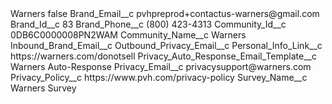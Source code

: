 <?xml version="1.0" encoding="UTF-8"?>
<CustomMetadata xmlns="http://soap.sforce.com/2006/04/metadata" xmlns:xsi="http://www.w3.org/2001/XMLSchema-instance" xmlns:xsd="http://www.w3.org/2001/XMLSchema">
    <label>Warners</label>
    <protected>false</protected>
    <values>
        <field>Brand_Email__c</field>
        <value xsi:type="xsd:string">pvhpreprod+contactus-warners@gmail.com</value>
    </values>
    <values>
        <field>Brand_Id__c</field>
        <value xsi:type="xsd:string">83</value>
    </values>
    <values>
        <field>Brand_Phone__c</field>
        <value xsi:type="xsd:string">(800) 423-4313</value>
    </values>
    <values>
        <field>Community_Id__c</field>
        <value xsi:type="xsd:string">0DB6C0000008PN2WAM</value>
    </values>
    <values>
        <field>Community_Name__c</field>
        <value xsi:type="xsd:string">Warners</value>
    </values>
    <values>
        <field>Inbound_Brand_Email__c</field>
        <value xsi:nil="true"/>
    </values>
    <values>
        <field>Outbound_Privacy_Email__c</field>
        <value xsi:nil="true"/>
    </values>
    <values>
        <field>Personal_Info_Link__c</field>
        <value xsi:type="xsd:string">https://warners.com/donotsell</value>
    </values>
    <values>
        <field>Privacy_Auto_Response_Email_Template__c</field>
        <value xsi:type="xsd:string">Warners Auto-Response</value>
    </values>
    <values>
        <field>Privacy_Email__c</field>
        <value xsi:type="xsd:string">privacysupport@warners.com</value>
    </values>
    <values>
        <field>Privacy_Policy__c</field>
        <value xsi:type="xsd:string">https://www.pvh.com/privacy-policy</value>
    </values>
    <values>
        <field>Survey_Name__c</field>
        <value xsi:type="xsd:string">Warners Survey</value>
    </values>
</CustomMetadata>
